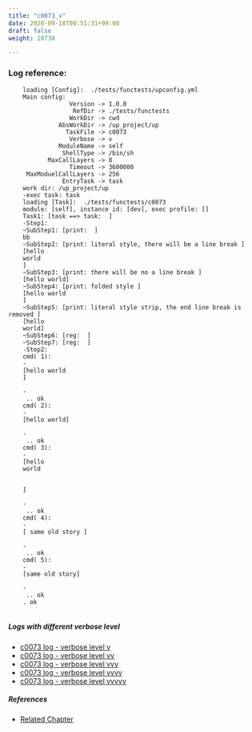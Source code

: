 ```yaml
---
title: "c0073_v"
date: 2020-09-18T00:51:31+99:00
draft: false
weight: 10730

---
```


### Log reference: <no value>

```
    loading [Config]:  ./tests/functests/upconfig.yml
    Main config:
                 Version -> 1.0.0
                  RefDir -> ./tests/functests
                 WorkDir -> cwd
              AbsWorkDir -> /up_project/up
                TaskFile -> c0073
                 Verbose -> v
              ModuleName -> self
               ShellType -> /bin/sh
           MaxCallLayers -> 8
                 Timeout -> 3600000
     MaxModuelCallLayers -> 256
               EntryTask -> task
    work dir: /up_project/up
    -exec task: task
    loading [Task]:  ./tests/functests/c0073
    module: [self], instance id: [dev], exec profile: []
    Task1: [task ==> task:  ]
    -Step1:
    ~SubStep1: [print:  ]
    bb
    ~SubStep2: [print: literal style, there will be a line break ]
    [hello
    world
    ]
    ~SubStep3: [print: there will be no a line break ]
    [hello world]
    ~SubStep4: [print: folded style ]
    [hello world
    ]
    ~SubStep5: [print: literal style strip, the end line break is removed ]
    [hello
    world]
    ~SubStep6: [reg:  ]
    ~SubStep7: [reg:  ]
    -Step2:
    cmd( 1):
    -
    [hello world
    ]
    
    -
     .. ok
    cmd( 2):
    -
    [hello world]
    
    -
     .. ok
    cmd( 3):
    -
    [hello
    world
    
    
    ]
    
    -
     .. ok
    cmd( 4):
    -
    [ same old story ]
    
    -
     .. ok
    cmd( 5):
    -
    [same old story]
    
    -
     .. ok
    . ok
    
```

##### Logs with different verbose level
* [c0073 log - verbose level v](../../logs/c0073_v)
* [c0073 log - verbose level vv](../../logs/c0073_vv)
* [c0073 log - verbose level vvv](../../logs/c0073_vvv)
* [c0073 log - verbose level vvvv](../../logs/c0073_vvvv)
* [c0073 log - verbose level vvvvv](../../logs/c0073_vvvvv)

##### References
* [Related Chapter](../../syntax/c0073)
